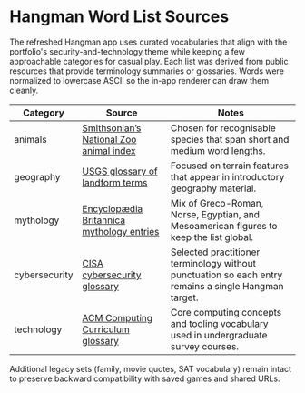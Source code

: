 # Hangman Word List Sources

The refreshed Hangman app uses curated vocabularies that align with the portfolio's security-and-technology theme while keeping a few approachable categories for casual play. Each list was derived from public resources that provide terminology summaries or glossaries. Words were normalized to lowercase ASCII so the in-app renderer can draw them cleanly.

| Category | Source | Notes |
| --- | --- | --- |
| animals | [Smithsonian’s National Zoo animal index](https://nationalzoo.si.edu/animals/list) | Chosen for recognisable species that span short and medium word lengths. |
| geography | [USGS glossary of landform terms](https://www.usgs.gov/media/images/landform-glossary) | Focused on terrain features that appear in introductory geography material. |
| mythology | [Encyclopædia Britannica mythology entries](https://www.britannica.com/topic/list-of-myths) | Mix of Greco-Roman, Norse, Egyptian, and Mesoamerican figures to keep the list global. |
| cybersecurity | [CISA cybersecurity glossary](https://www.cisa.gov/resources-tools/resources/cisa-cybersecurity-glossary) | Selected practitioner terminology without punctuation so each entry remains a single Hangman target. |
| technology | [ACM Computing Curriculum glossary](https://dl.acm.org/doi/book/10.1145/3291279) | Core computing concepts and tooling vocabulary used in undergraduate survey courses. |

Additional legacy sets (family, movie quotes, SAT vocabulary) remain intact to preserve backward compatibility with saved games and shared URLs.
